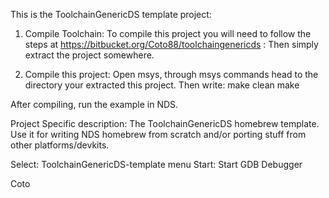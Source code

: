 This is the ToolchainGenericDS template project:

1.	Compile Toolchain:
To compile this project you will need to follow the steps at https://bitbucket.org/Coto88/toolchaingenericds :
Then simply extract the project somewhere.

2.	Compile this project: 
Open msys, through msys commands head to the directory your extracted this project.
Then write:
make clean <enter>
make <enter>

After compiling, run the example in NDS. 

Project Specific description:
The ToolchainGenericDS homebrew template. Use it for writing NDS homebrew from scratch and/or porting stuff from other platforms/devkits.

Select: ToolchainGenericDS-template menu
Start: Start GDB Debugger


Coto